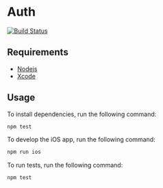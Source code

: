 # Auth

[![Build Status](https://travis-ci.org/tjmaynes/udemy-rn-course-part-2.svg?branch=master)](https://travis-ci.org/tjmaynes/udemy-rn-course-part-2)

## Requirements

- [Nodejs](https://nodejs.org)
- [Xcode](https://developer.apple.com/xcode/)

## Usage

To install dependencies, run the following command:
```bash
npm test
```

To develop the iOS app, run the following command:
```bash
npm run ios
```

To run tests, run the following command:
```bash
npm test
```
